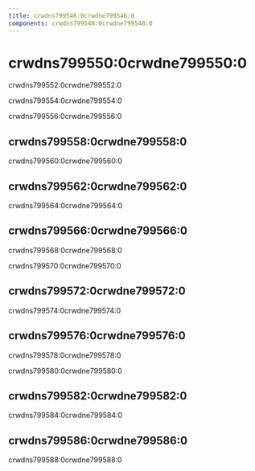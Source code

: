```yaml
---
title: crwdns799546:0crwdne799546:0
components: crwdns799548:0crwdne799548:0
---
```

# crwdns799550:0crwdne799550:0

<p class="description">crwdns799552:0crwdne799552:0</p>

crwdns799554:0crwdne799554:0

crwdns799556:0crwdne799556:0

## crwdns799558:0crwdne799558:0

crwdns799560:0crwdne799560:0

## crwdns799562:0crwdne799562:0

crwdns799564:0crwdne799564:0

## crwdns799566:0crwdne799566:0

crwdns799568:0crwdne799568:0

crwdns799570:0crwdne799570:0

## crwdns799572:0crwdne799572:0

crwdns799574:0crwdne799574:0

## crwdns799576:0crwdne799576:0

crwdns799578:0crwdne799578:0

crwdns799580:0crwdne799580:0

## crwdns799582:0crwdne799582:0

crwdns799584:0crwdne799584:0

## crwdns799586:0crwdne799586:0

crwdns799588:0crwdne799588:0